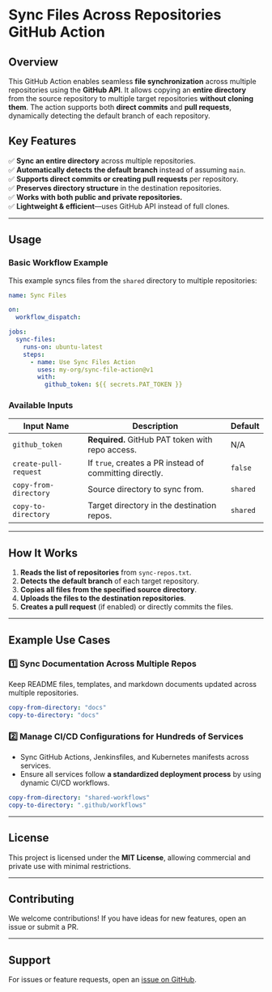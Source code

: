 # Sync Files Across Repositories GitHub Action

## Overview
This GitHub Action enables seamless **file synchronization** across multiple repositories using the **GitHub API**. It allows copying an **entire directory** from the source repository to multiple target repositories **without cloning them**. The action supports both **direct commits** and **pull requests**, dynamically detecting the default branch of each repository.

## Key Features
✅ **Sync an entire directory** across multiple repositories.  
✅ **Automatically detects the default branch** instead of assuming `main`.  
✅ **Supports direct commits or creating pull requests** per repository.  
✅ **Preserves directory structure** in the destination repositories.  
✅ **Works with both public and private repositories.**  
✅ **Lightweight & efficient**—uses GitHub API instead of full clones.  

---

## Usage

### **Basic Workflow Example**
This example syncs files from the `shared` directory to multiple repositories:

```yaml
name: Sync Files

on:
  workflow_dispatch:

jobs:
  sync-files:
    runs-on: ubuntu-latest
    steps:
      - name: Use Sync Files Action
        uses: my-org/sync-file-action@v1
        with:
          github_token: ${{ secrets.PAT_TOKEN }}
```

### **Available Inputs**

| Input Name            | Description  | Default |
|----------------------|--------------|---------|
| `github_token` | **Required.** GitHub PAT token with repo access. | N/A |
| `create-pull-request` | If `true`, creates a PR instead of committing directly. | `false` |
| `copy-from-directory` | Source directory to sync from. | `shared` |
| `copy-to-directory` | Target directory in the destination repos. | `shared` |

---

## How It Works
1. **Reads the list of repositories** from `sync-repos.txt`.
2. **Detects the default branch** of each target repository.
3. **Copies all files from the specified source directory**.
4. **Uploads the files to the destination repositories**.
5. **Creates a pull request** (if enabled) or directly commits the files.

---

## Example Use Cases

### **1️⃣ Sync Documentation Across Multiple Repos**
Keep README files, templates, and markdown documents updated across multiple repositories.
```yaml
copy-from-directory: "docs"
copy-to-directory: "docs"
```

### **2️⃣ Manage CI/CD Configurations for Hundreds of Services**
- Sync GitHub Actions, Jenkinsfiles, and Kubernetes manifests across services.
- Ensure all services follow **a standardized deployment process** by using dynamic CI/CD workflows.
```yaml
copy-from-directory: "shared-workflows"
copy-to-directory: ".github/workflows"
```
---

## License
This project is licensed under the **MIT License**, allowing commercial and private use with minimal restrictions.

---

## Contributing
We welcome contributions! If you have ideas for new features, open an issue or submit a PR.

---

## Support
For issues or feature requests, open an [issue on GitHub](https://github.com/my-org/sync-file-action/issues).

